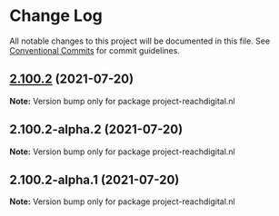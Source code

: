 # Change Log

All notable changes to this project will be documented in this file.
See [Conventional Commits](https://conventionalcommits.org) for commit guidelines.

## [2.100.2](https://github.com/ho-nl/m2-pwa/compare/project-reachdigital.nl@2.100.2-alpha.2...project-reachdigital.nl@2.100.2) (2021-07-20)

**Note:** Version bump only for package project-reachdigital.nl





## 2.100.2-alpha.2 (2021-07-20)

**Note:** Version bump only for package project-reachdigital.nl





## 2.100.2-alpha.1 (2021-07-20)

**Note:** Version bump only for package project-reachdigital.nl
